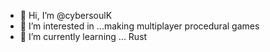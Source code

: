 - 👋 Hi, I’m @cybersoulK
- 👀 I’m interested in ...making multiplayer procedural games
- 🌱 I’m currently learning ... Rust

<!---
cybersoulK/cybersoulK is a ✨ special ✨ repository because its `README.md` (this file) appears on your GitHub profile.
You can click the Preview link to take a look at your changes.
--->
